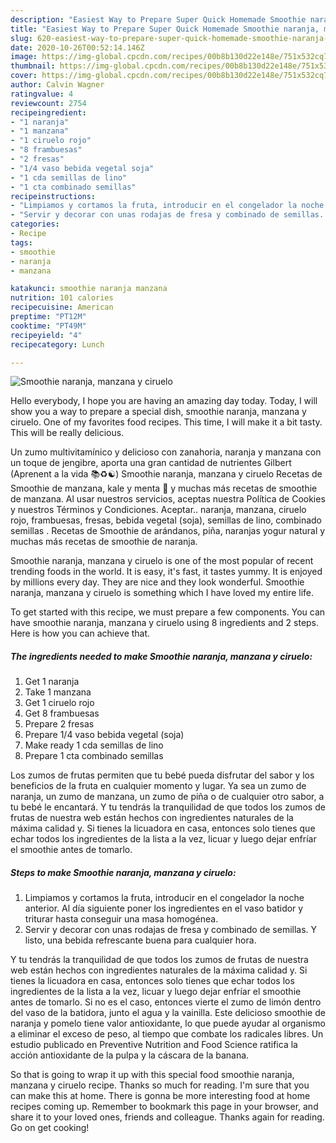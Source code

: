 ```yaml
---
description: "Easiest Way to Prepare Super Quick Homemade Smoothie naranja, manzana y ciruelo"
title: "Easiest Way to Prepare Super Quick Homemade Smoothie naranja, manzana y ciruelo"
slug: 620-easiest-way-to-prepare-super-quick-homemade-smoothie-naranja-manzana-y-ciruelo
date: 2020-10-26T00:52:14.146Z
image: https://img-global.cpcdn.com/recipes/00b8b130d22e148e/751x532cq70/smoothie-naranja-manzana-y-ciruelo-foto-principal.jpg
thumbnail: https://img-global.cpcdn.com/recipes/00b8b130d22e148e/751x532cq70/smoothie-naranja-manzana-y-ciruelo-foto-principal.jpg
cover: https://img-global.cpcdn.com/recipes/00b8b130d22e148e/751x532cq70/smoothie-naranja-manzana-y-ciruelo-foto-principal.jpg
author: Calvin Wagner
ratingvalue: 4
reviewcount: 2754
recipeingredient:
- "1 naranja"
- "1 manzana"
- "1 ciruelo rojo"
- "8 frambuesas"
- "2 fresas"
- "1/4 vaso bebida vegetal soja"
- "1 cda semillas de lino"
- "1 cta combinado semillas"
recipeinstructions:
- "Limpiamos y cortamos la fruta, introducir en el congelador la noche anterior. Al día siguiente poner los ingredientes en el vaso batidor y triturar hasta conseguir una masa homogénea."
- "Servir y decorar con unas rodajas de fresa y combinado de semillas. Y listo, una bebida refrescante buena para cualquier hora."
categories:
- Recipe
tags:
- smoothie
- naranja
- manzana

katakunci: smoothie naranja manzana 
nutrition: 101 calories
recipecuisine: American
preptime: "PT12M"
cooktime: "PT49M"
recipeyield: "4"
recipecategory: Lunch

---
```



![Smoothie naranja, manzana y ciruelo](https://img-global.cpcdn.com/recipes/00b8b130d22e148e/751x532cq70/smoothie-naranja-manzana-y-ciruelo-foto-principal.jpg)

Hello everybody, I hope you are having an amazing day today. Today, I will show you a way to prepare a special dish, smoothie naranja, manzana y ciruelo. One of my favorites food recipes. This time, I will make it a bit tasty. This will be really delicious.

Un zumo multivitamínico y delicioso con zanahoria, naranja y manzana con un toque de jengibre, aporta una gran cantidad de nutrientes Gilbert (Aprenent a la vida 📚♻️☯️) Smoothie naranja, manzana y ciruelo Recetas de Smoothie de manzana, kale y menta 🍎 y muchas más recetas de smoothie de manzana. Al usar nuestros servicios, aceptas nuestra Política de Cookies y nuestros Términos y Condiciones. Aceptar.. naranja, manzana, ciruelo rojo, frambuesas, fresas, bebida vegetal (soja), semillas de lino, combinado semillas . Recetas de Smoothie de arándanos, piña, naranjas yogur natural y muchas más recetas de smoothie de naranja.

Smoothie naranja, manzana y ciruelo is one of the most popular of recent trending foods in the world. It is easy, it's fast, it tastes yummy. It is enjoyed by millions every day. They are nice and they look wonderful. Smoothie naranja, manzana y ciruelo is something which I have loved my entire life.


To get started with this recipe, we must prepare a few components. You can have smoothie naranja, manzana y ciruelo using 8 ingredients and 2 steps. Here is how you can achieve that.

<!--inarticleads1-->

##### The ingredients needed to make Smoothie naranja, manzana y ciruelo:

1. Get 1 naranja
1. Take 1 manzana
1. Get 1 ciruelo rojo
1. Get 8 frambuesas
1. Prepare 2 fresas
1. Prepare 1/4 vaso bebida vegetal (soja)
1. Make ready 1 cda semillas de lino
1. Prepare 1 cta combinado semillas


Los zumos de frutas permiten que tu bebé pueda disfrutar del sabor y los beneficios de la fruta en cualquier momento y lugar. Ya sea un zumo de naranja, un zumo de manzana, un zumo de piña o de cualquier otro sabor, a tu bebé le encantará. Y tu tendrás la tranquilidad de que todos los zumos de frutas de nuestra web están hechos con ingredientes naturales de la máxima calidad y. Si tienes la licuadora en casa, entonces solo tienes que echar todos los ingredientes de la lista a la vez, licuar y luego dejar enfríar el smoothie antes de tomarlo. 

<!--inarticleads2-->

##### Steps to make Smoothie naranja, manzana y ciruelo:

1. Limpiamos y cortamos la fruta, introducir en el congelador la noche anterior. Al día siguiente poner los ingredientes en el vaso batidor y triturar hasta conseguir una masa homogénea.
1. Servir y decorar con unas rodajas de fresa y combinado de semillas. Y listo, una bebida refrescante buena para cualquier hora.


Y tu tendrás la tranquilidad de que todos los zumos de frutas de nuestra web están hechos con ingredientes naturales de la máxima calidad y. Si tienes la licuadora en casa, entonces solo tienes que echar todos los ingredientes de la lista a la vez, licuar y luego dejar enfríar el smoothie antes de tomarlo. Si no es el caso, entonces vierte el zumo de limón dentro del vaso de la batidora, junto el agua y la vainilla. Este delicioso smoothie de naranja y pomelo tiene valor antioxidante, lo que puede ayudar al organismo a eliminar el exceso de peso, al tiempo que combate los radicales libres. Un estudio publicado en Preventive Nutrition and Food Science ratifica la acción antioxidante de la pulpa y la cáscara de la banana. 

So that is going to wrap it up with this special food smoothie naranja, manzana y ciruelo recipe. Thanks so much for reading. I'm sure that you can make this at home. There is gonna be more interesting food at home recipes coming up. Remember to bookmark this page in your browser, and share it to your loved ones, friends and colleague. Thanks again for reading. Go on get cooking!
